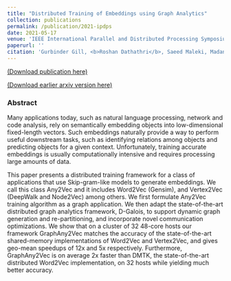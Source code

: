 ```yaml
---
title: "Distributed Training of Embeddings using Graph Analytics"
collection: publications
permalink: /publication/2021-ipdps
date: 2021-05-17
venue: 'IEEE International Parallel and Distributed Processing Symposium (IPDPS)'
paperurl: ''
citation: 'Gurbinder Gill, <b>Roshan Dathathri</b>, Saeed Maleki, Madan Musuvathi, Todd Mytkowicz, Olli Saarikivi, “Distributed Training of Embeddings using Graph Analytics,” Proceedings of the 35th IEEE International Parallel and Distributed Processing Symposium (IPDPS), May 2021.'
---
```

[(Download publication here)](https://www.cs.utexas.edu/~roshan/GraphAny2Vec.pdf)

[(Download earlier arxiv version here)](http://arxiv.org/abs/1909.03359) 

### Abstract

Many applications today, such as natural language
processing, network and code analysis, rely on semantically
embedding objects into low-dimensional fixed-length vectors.
Such embeddings naturally provide a way to perform useful
downstream tasks, such as identifying relations among objects
and predicting objects for a given context. Unfortunately, training
accurate embeddings is usually computationally intensive and
requires processing large amounts of data.

This paper presents a distributed training framework for a
class of applications that use Skip-gram-like models to generate
embeddings. We call this class Any2Vec and it includes Word2Vec
(Gensim), and Vertex2Vec (DeepWalk and Node2Vec) among
others. We first formulate Any2Vec training algorithm as a graph
application. We then adapt the state-of-the-art distributed graph
analytics framework, D-Galois, to support dynamic graph generation
and re-partitioning, and incorporate novel communication
optimizations. We show that on a cluster of 32 48-core hosts
our framework GraphAny2Vec matches the accuracy of the
state-of-the-art shared-memory implementations of Word2Vec
and Vertex2Vec, and gives geo-mean speedups of 12x and 5x respectively. 
Furthermore, GraphAny2Vec is on average 2x faster than DMTK, the 
state-of-the-art distributed Word2Vec implementation, on 32 hosts while 
yielding much better accuracy.
